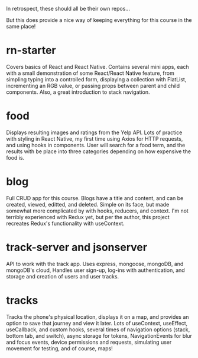 In retrospect, these should all be their own repos...

But this does provide a nice way of keeping everything for this course in the same place!

# rn-starter
Covers basics of React and React Native. Contains several mini apps, each with a small demonstration of some React/React Native feature, from simpling typing into a controlled form, displaying a collection with FlatList, incrementing an RGB value, or passing props between parent and child components. Also, a great introduction to stack navigation.

# food
Displays resulting images and ratings from the Yelp API. Lots of practice with styling in React Native, my first time using Axios for HTTP requests, and using hooks in components. User will search for a food term, and the results with be place into three categories depending on how expensive the food is.

# blog
Full CRUD app for this course. Blogs have a title and content, and can be created, viewed, editted, and deleted. Simple on its face, but made somewhat more complicated by with hooks, reducers, and context. I'm not terribly experienced with Redux yet, but per the author, this project recreates Redux's functionality with useContext.

# track-server and jsonserver
API to work with the track app. Uses express, mongoose, mongoDB, and mongoDB's cloud, Handles user sign-up, log-ins with authentication, and storage and creation of users and user tracks.

# tracks
Tracks the phone's physical location, displays it on a map, and provides an option to save that journey and view it later. Lots of useContext, useEffect, useCallback, and custom hooks, several times of navigation options (stack, bottom tab, and switch), async storage for tokens, NavigationEvents for blur and focus events, device permissions and requests, simulating user movement for testing, and of course, maps!
